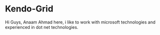 # Kendo-Grid

Hi Guys,
  Anaam Ahmad here, i like to work with microsoft technologies and experienced in dot net technologies.
